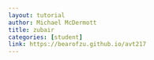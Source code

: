 ```yaml
---
layout: tutorial
author: Michael McDermott
title: zubair
categories: [student]
link: https://bearofzu.github.io/avt217
---
```

